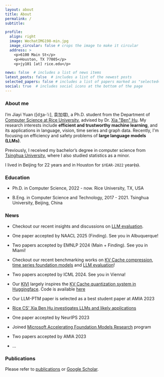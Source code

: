 ```yaml
---
layout: about
title: About
permalink: /
subtitle:

profile:
  align: right
  image: WechatIMG198-min.jpg
  image_circular: false # crops the image to make it circular
  address: >
    <p>6100 Main St</p>
    <p>Houston, TX 77005</p>
    <p>jy101 [at] rice.edu</p>

news: false  # includes a list of news items
latest_posts: false  # includes a list of the newest posts
selected_papers: false # includes a list of papers marked as "selected={true}"
social: true  # includes social icons at the bottom of the page
---
```


### About me

I’m Jiayi Yuan ([dʒa-ˈi:], 袁加熠), a Ph.D. student from the Department of [Computer Science at Rice University](https://cs.rice.edu/), advised by Dr. [Xia "Ben" Hu](https://cs.rice.edu/~xh37/index.html). My research interests include **efficient and trustworthy machine learning**, and its applications in language, vision, time series and graph data. Recently, I'm focusing on efficiency and safety problems of **large language models (LLMs)**.

Previously, I received my bachelor’s degree in computer science from [Tsinghua University](https://www.tsinghua.edu.cn/en/), where I also studied statistics as a minor.

I lived in Beijing for 22 years and in Houston for ``$YEAR-2022`` year~~(~~s~~)~~.

<!-- <span style="color:red">I am actively seeking a research internship position for Summer 2025.</span> -->

### Education

* Ph.D. in Computer Science, 2022 - now.
Rice University, TX, USA

* B.Eng. in Computer Science and Technology, 2017 - 2021.
Tsinghua University, Beijing, China

### News

- Checkout our recent insights and discussions on [LLM evaluation](https://arxiv.org/abs/2502.09670).

- One paper accepted by NAACL 2025 (Finding). See you in Albuquerque!

- Two papers accepted by EMNLP 2024 (Main + Finding). See you in Miami!

- Checkout our recent benchmarking works on [KV Cache compression](https://arxiv.org/abs/2407.01527), [time series foundation models](https://arxiv.org/abs/2406.14045) and [LLM evaluation](https://arxiv.org/abs/2408.13704)!

- Two papers accepted by ICML 2024. See you in Vienna!

- Our [KIVI](https://arxiv.org/abs/2402.02750) largely inspires the [KV Cache quantization system in Huggingface](https://huggingface.co/docs/transformers/main/en/kv_cache). Code is available [here](https://github.com/jy-yuan/KIVI)

- Our LLM-PTM paper is selected as a best student paper at AMIA 2023

- [Rice CS' Xia Ben Hu investigates LLMs and likely applications](https://cs.rice.edu/news/rice-cs-xia-ben-hu-investigates-llms-and-likely-applications)

- One paper accepted by NeurIPS 2023

- Joined [Microsoft Accelerating Foundation Models Research](https://www.microsoft.com/en-us/research/collaboration/accelerating-foundation-models-research/) program

- Two papers accepted by AMIA 2023

- ...

### Publications

Please refer to [publications](https://jy-yuan.github.io/publications/) or [Google Scholar](https://scholar.google.com/citations?user=XMrlrV8AAAAJ).
